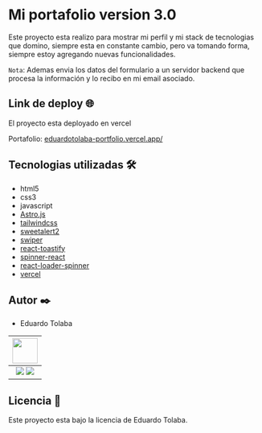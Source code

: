 # Mi portafolio version 3.0
Este proyecto esta realizo para mostrar mi perfil y mi stack de tecnologias que domino, siempre esta en constante cambio, pero va tomando forma, siempre estoy agregando nuevas funcionalidades.


`Nota`: Ademas envia los datos del formulario a un servidor backend que procesa la información y lo recibo en mi email asociado. 
## Link de deploy 🌐
El proyecto esta deployado en vercel

Portafolio: [ eduardotolaba-portfolio.vercel.app/ ](eduardotolaba-portfolio.vercel.app/)

## Tecnologias utilizadas 🛠️

+ html5
+ css3
+ javascript
+ [Astro.js](https://astro.build/)
+ [tailwindcss](https://tailwindcss.com/)
+ [sweetalert2](https://sweetalert2.github.io/)
+ [swiper](https://www.npmjs.com/package/swiper)
+ [react-toastify](https://www.npmjs.com/package/react-toastify)
+ [spinner-react](https://mhnpd.github.io/react-loader-spinner/)
+ [react-loader-spinner](https://mhnpd.github.io/react-loader-spinner/)
+ [vercel](https://vercel.com/)

 ## Autor ✒️
* Eduardo Tolaba


| <img src="https://avatars.githubusercontent.com/u/107260136?v=4" width=50>|
|:-:|
| <a href="https://github.com/TolabaE"><img src="https://img.shields.io/badge/github-%23121011.svg?&style=for-the-badge&logo=github&logoColor=white"/></a> <a href="https://www.linkedin.com/in/tolaba-eduardo-esequiel/"><img src="https://img.shields.io/badge/linkedin%20-%230077B5.svg?&style=for-the-badge&logo=linkedin&logoColor=white"/></a> 


## Licencia 📄
Este proyecto esta bajo la licencia de Eduardo Tolaba.

